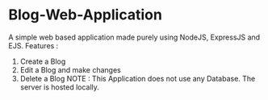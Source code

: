 # Blog-Web-Application
A simple web based application made purely using NodeJS, ExpressJS and EJS. 
Features : 
  1) Create a Blog
  2) Edit a Blog and make changes
  3) Delete a Blog
NOTE : This Application does not use any Database. The server is hosted locally.
